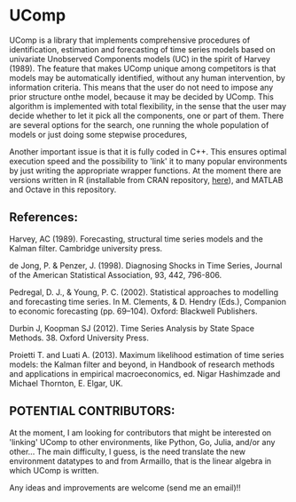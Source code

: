 # UComp
UComp is a library that implements comprehensive procedures of identification, estimation and forecasting of time series models based on univariate Unobserved Components models (UC) in the spirit of Harvey (1989). The feature that makes UComp unique among competitors is that models may be automatically identified, without any human intervention, by information criteria. This means that the user do not need to impose any prior structure onthe model, because it may be decided by UComp. This algorithm is implemented with total flexibility, in the sense that the user may decide whether to let it pick all the components, one or part of them. There are several options for the search, one running the whole population of models or just doing some stepwise procedures,

Another important issue is that it is fully coded in C++. This ensures optimal execution speed and the possibility to 'link' it to many popular environments by just writing the appropriate wrapper functions. At the moment there are versions written in R (installable from CRAN repository, [here](https://cran.r-project.org/web/packages/UComp/index.html)), and MATLAB and Octave in this repository.

## References: 

Harvey, AC (1989). Forecasting, structural time series models and the Kalman filter. Cambridge university press.

de Jong, P. & Penzer, J. (1998). Diagnosing Shocks in Time Series, Journal of the American Statistical Association, 93, 442, 796-806.

Pedregal, D. J., & Young, P. C. (2002). Statistical approaches to modelling and forecasting time series. In M. Clements, & D. Hendry (Eds.), Companion to economic forecasting (pp. 69–104). Oxford: Blackwell Publishers.

Durbin J, Koopman SJ (2012). Time Series Analysis by State Space Methods. 38. Oxford University Press.

Proietti T. and Luati A. (2013). Maximum likelihood estimation of time series models: the Kalman filter and beyond, in Handbook of research methods and applications in empirical macroeconomics, ed. Nigar Hashimzade and Michael Thornton, E. Elgar, UK.

## POTENTIAL CONTRIBUTORS:
At the moment, I am looking for contributors that might be interested on 'linking' UComp to other environments, like Python, Go, Julia, and/or any other... The main difficulty, I guess, is the need translate the new environment datatypes to and from Armaillo, that is the linear algebra in which UComp is written. 

Any ideas and improvements are welcome (send me an email)!!


